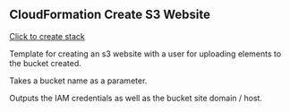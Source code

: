 ## CloudFormation Create S3 Website

[Click to create stack](https://console.aws.amazon.com/cloudformation/home#/stacks/new?stackName=S3BucketWebsite&templateURL=https://s3-bucket-site.s3.amazonaws.com/template-v0-b.json)

Template for creating an s3 website with a user for uploading elements to the bucket created.

Takes a bucket name as a parameter.

Outputs the IAM credentials as well as the bucket site domain / host.
